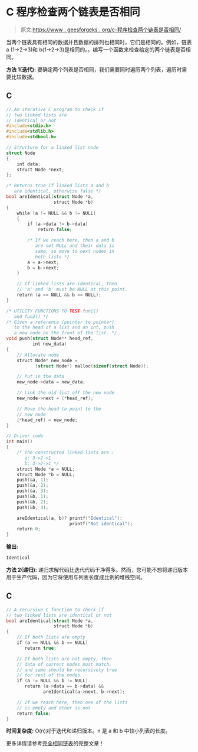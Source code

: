 # C 程序检查两个链表是否相同

> 原文:[https://www . geesforgeks . org/c-程序检查两个链表是否相同/](https://www.geeksforgeeks.org/c-program-to-check-if-two-linked-lists-are-identical/)

当两个链表具有相同的数据并且数据的排列也相同时，它们是相同的。例如，链表 a (1->2->3)和 b(1->2->3)是相同的。。编写一个函数来检查给定的两个链表是否相同。

**方法 1(迭代):**
要确定两个列表是否相同，我们需要同时遍历两个列表，遍历时需要比较数据。

## C

```cpp
// An iterative C program to check if 
// two linked lists are
// identical or not
#include<stdio.h>
#include<stdlib.h>
#include<stdbool.h>

// Structure for a linked list node 
struct Node
{
    int data;
    struct Node *next;
};

/* Returns true if linked lists a and b 
   are identical, otherwise false */
bool areIdentical(struct Node *a, 
                  struct Node *b)
{
    while (a != NULL && b != NULL)
    {
        if (a->data != b->data)
            return false;

        /* If we reach here, then a and b 
           are not NULL and their data is 
           same, so move to next nodes in 
           both lists */
        a = a->next;
        b = b->next;
    }

    // If linked lists are identical, then 
    // 'a' and 'b' must be NULL at this point.
    return (a == NULL && b == NULL);
}

/* UTILITY FUNCTIONS TO TEST fun1() 
   and fun2() */
/* Given a reference (pointer to pointer) 
   to the head of a list and an int, push 
   a new node on the front of the list. */
void push(struct Node** head_ref, 
          int new_data)
{
    // Allocate node 
    struct Node* new_node =
           (struct Node*) malloc(sizeof(struct Node));

    // Put in the data  
    new_node->data = new_data;

    // Link the old list off the new node 
    new_node->next = (*head_ref);

    // Move the head to point to the 
    // new node 
    (*head_ref) = new_node;
}

// Driver code
int main()
{
    /* The constructed linked lists are :
       a: 3->2->1
       b: 3->2->1 */
    struct Node *a = NULL;
    struct Node *b = NULL;
    push(&a, 1);
    push(&a, 2);
    push(&a, 3);
    push(&b, 1);
    push(&b, 2);
    push(&b, 3);

    areIdentical(a, b)? printf("Identical"):
                        printf("Not identical");
    return 0;
}
```

**输出:**

```cpp
Identical
```

**方法 2(递归):**
递归求解代码比迭代代码干净得多。然而，您可能不想将递归版本用于生产代码，因为它将使用与列表长度成比例的堆栈空间。

## C

```cpp
// A recursive C function to check if 
// two linked lists are identical or not
bool areIdentical(struct Node *a, 
                  struct Node *b)
{
    // If both lists are empty
    if (a == NULL && b == NULL)
       return true;

    // If both lists are not empty, then 
    // data of current nodes must match, 
    // and same should be recursively true 
    // for rest of the nodes.
    if (a != NULL && b != NULL)
       return (a->data == b->data) &&
              areIdentical(a->next, b->next);

    // If we reach here, then one of the lists
    // is empty and other is not
    return false;
}
```

**时间复杂度:** O(n)对于迭代和递归版本。n 是 a 和 b 中较小列表的长度。

更多详情请参考[完全相同链表](https://www.geeksforgeeks.org/identical-linked-lists/)的完整文章！